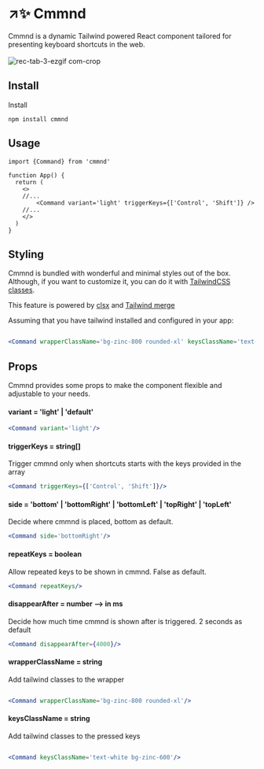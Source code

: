 # ↗️✨ Cmmnd
Cmmnd is a dynamic Tailwind powered React component tailored for presenting keyboard shortcuts in the web.
<br/><br/>
![rec-tab-_3_-ezgif com-crop](https://github.com/JoseTomasSilvaZ/Cmmnd/assets/58149194/0d44b538-5376-467f-aa7b-012abbe04536)

## Install
Install
```
npm install cmmnd
```

## Usage
```tsx
import {Command} from 'cmmnd'

function App() {
  return (
    <>
    //...
        <Command variant='light' triggerKeys={['Control', 'Shift']} />
    //...
    </>
  )
}
```


## Styling

Cmmnd is bundled with wonderful and minimal styles out of the box. Although, if you want to customize it, you can do it with [TailwindCSS classes](https://tailwindcss.com/). <br/>

This feature is powered by [clsx](https://www.npmjs.com/package/clsx) and [Tailwind merge](https://www.npmjs.com/package/tailwind-merge)

Assuming that you have tailwind installed and configured in your app:

```jsx

<Command wrapperClassName='bg-zinc-800 rounded-xl' keysClassName='text-white bg-zinc-600'/>

```

## Props

Cmmnd provides some props to make the component flexible and adjustable to your needs.

#### variant = 'light' | 'default'
```jsx
<Command variant='light'/>
```
#### triggerKeys = string[]
Trigger cmmnd only when shortcuts starts with the keys provided in the array
```jsx
<Command triggerKeys={['Control', 'Shift']}/>
```
#### side = 'bottom' | 'bottomRight' | 'bottomLeft' | 'topRight' | 'topLeft'

Decide where cmmnd is placed, bottom as default.
```jsx
<Command side='bottomRight'/>
```

#### repeatKeys = boolean
Allow repeated keys to be shown in cmmnd. False as default.

```jsx
<Command repeatKeys/>
```

#### disappearAfter = number --> in ms
Decide how much time cmmnd is shown after is triggered. 2 seconds as default

```jsx
<Command disappearAfter={4000}/>
```

#### wrapperClassName = string 
Add tailwind classes to the wrapper
```jsx

<Command wrapperClassName='bg-zinc-800 rounded-xl'/>

```

#### keysClassName = string
Add tailwind classes to the pressed keys

```jsx

<Command keysClassName='text-white bg-zinc-600'/>

```

